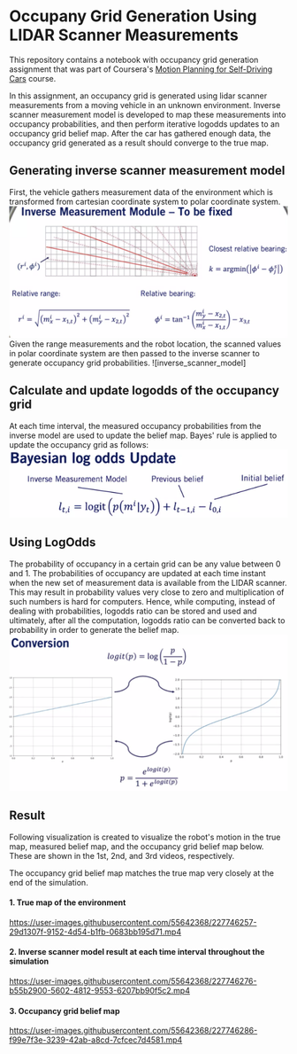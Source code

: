 # Occupany Grid Generation Using LIDAR Scanner Measurements

This repository contains a notebook with occupancy grid generation assignment that was part of Coursera's [Motion Planning for Self-Driving Cars](https://www.coursera.org/learn/motion-planning-self-driving-cars/home/welcome) course.

In this assignment, an occupancy grid is generated using lidar scanner measurements from a moving vehicle in an unknown environment. Inverse scanner measurement model is developed to map these measurements into occupancy probabilities, and then perform iterative logodds updates to an occupancy grid belief map. After the car has gathered enough data, the occupancy grid generated as a result should converge to the true map.

## Generating inverse scanner measurement model
First, the vehicle gathers measurement data of the environment which is transformed from cartesian coordinate system to polar coordinate system.
![cartesian_to_polar](img/cartesian_to_polar.png)
Given the range measurements and the robot location, the scanned values in polar coordinate system are then passed to the inverse scanner to generate occupancy grid probabilities.
![inverse_scanner_model]

## Calculate and update logodds of the occupancy grid
At each time interval, the measured occupancy probabilities from the inverse model are used to update the belief map. Bayes' rule is applied to update the occupancy grid as follows:
![logodds_update](img/logodd_update.png)

## Using LogOdds
The probability of occupancy in a certain grid can be any value between 0 and 1. The probabilities of occupancy are updated at each time instant when the new set of measurement data is available from the LIDAR scanner. This may result in probability values very close to zero and multiplication of such numbers is hard for computers. Hence, while computing, instead of dealing with probabilities, logodds ratio can be stored and used and ultimately, after all the computation, logodds ratio can be converted back to probability in order to generate the belief map.
![logodds_conversion](img/logodds_conversion.png)

## Result
Following visualization is created to visualize the robot's motion in the true map, measured belief map, and the occupancy grid belief map below. These are shown in the 1st, 2nd, and 3rd videos, respectively.

The occupancy grid belief map matches the true map very closely at the end of the simulation.

#### 1. True map of the environment
https://user-images.githubusercontent.com/55642368/227746257-29d1307f-9152-4d54-b1fb-0683bb195d71.mp4

#### 2. Inverse scanner model result at each time interval throughout the simulation
https://user-images.githubusercontent.com/55642368/227746276-b55b2900-5602-4812-9553-6207bb90f5c2.mp4

#### 3. Occupancy grid belief map
https://user-images.githubusercontent.com/55642368/227746286-f99e7f3e-3239-42ab-a8cd-7cfcec7d4581.mp4






